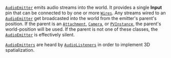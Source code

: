 [`AudioEmitter`](https://create.roblox.com/docs/reference/engine/classes/AudioEmitter) emits audio streams into the world. It provides a single
**Input** pin that can be connected to by one or more [`Wires`](https://create.roblox.com/docs/reference/engine/classes/Wire). Any
streams wired to an [`AudioEmitter`](https://create.roblox.com/docs/reference/engine/classes/AudioEmitter) get broadcasted into the world from
the emitter's parent's position. If the parent is an [`Attachment`](https://create.roblox.com/docs/reference/engine/classes/Attachment),
[`Camera`](https://create.roblox.com/docs/reference/engine/classes/Camera), or [`PVInstance`](https://create.roblox.com/docs/reference/engine/classes/PVInstance), the parent's world-position will be
used. If the parent is not one of these classes, the [`AudioEmitter`](https://create.roblox.com/docs/reference/engine/classes/AudioEmitter) is
effectively silent.

[`AudioEmitters`](https://create.roblox.com/docs/reference/engine/classes/AudioEmitter) are heard by
[`AudioListeners`](https://create.roblox.com/docs/reference/engine/classes/AudioListener) in order to implement 3D spatialization.